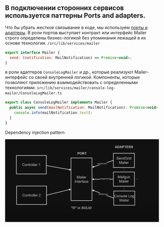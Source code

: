 ## В подключении сторонних сервисов используется паттерны Ports and adapters.

Что бы убрать жесткое связывание в коде, мы используем [порты и адаптеры](https://medium.com/wearewaes/ports-and-adapters-as-they-should-be-6aa5da8893b).
В роли портов выступает контракт или интерфейс Mailer строго определены бизнес-логикой без упоминания лежащей в их основе технологии.
`/src/lib/services/mailer`

```js
export interface Mailer {
  send: (notification: MailNotification) => Promise<void>;
}
```

в роли адаптеров `ConsoleLogMailer` и др., которые реализуют Mailer-интерфейс со своей внутренней логикой. Компоненты, которые позволяют приложению взаимодействовать с определенными технологиями.
`src/lib/services/mailer/console-log-mailer/ConsoleLogMailer.ts`

```js
export class ConsoleLogMailer implements Mailer {
  public async send(mailNotification: MailNotification): Promise<void> {
    console.info(mailNotification.text);
  }
}
```

Dependency injection pattern

![hexagonal arch](./readme/image.png)
